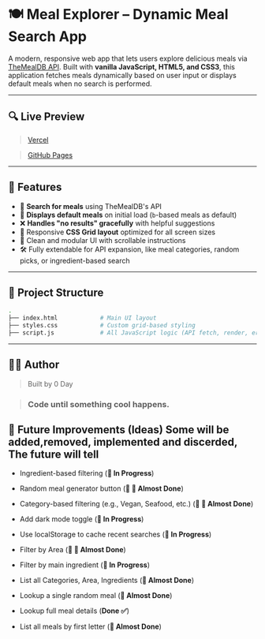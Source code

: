 # 🍽️ Meal Explorer – Dynamic Meal Search App

A modern, responsive web app that lets users explore delicious meals via [TheMealDB API](https://www.themealdb.com/api.php). Built with **vanilla JavaScript, HTML5, and CSS3**, this application fetches meals dynamically based on user input or displays default meals when no search is performed.

---

## 🔍 Live Preview

> [Vercel](https://www.recipe-app-gamma-pied.vercel.app)

> [GitHub Pages](https://www.recipe-app.github.com/0daysleft)

---

## 🚀 Features

- 🔎 **Search for meals** using TheMealDB's API
- 🧠 **Displays default meals** on initial load (`b`-based meals as default)
- ❌ **Handles "no results" gracefully** with helpful suggestions
- 🎯 Responsive **CSS Grid layout** optimized for all screen sizes
- 🧼 Clean and modular UI with scrollable instructions
- 🛠️ Fully extendable for API expansion, like meal categories, random picks, or ingredient-based search

---

## 📁 Project Structure

```bash
.
├── index.html            # Main UI layout
├── styles.css            # Custom grid-based styling
├── script.js             # All JavaScript logic (API fetch, render, error handling)

```
---

## 🧑‍💻 Author

> Built by 0 Day

> ### Code until something cool happens.

## 🧪 Future Improvements (Ideas) Some will be added,removed, implemented and discerded, The future will tell

- Ingredient-based filtering (**🚧 In Progress**)

- Random meal generator button (**🚧 🚧 Almost Done**)

- Category-based filtering (e.g., Vegan, Seafood, etc.) (**🚧 🚧 Almost Done**)

- Add dark mode toggle (**🚧 In Progress**)

- Use localStorage to cache recent searches (**🚧 In Progress**)
  
- Filter by Area (**🚧 🚧 Almost Done**)
  
- Filter by main ingredient (**🚧 In Progress**)
  
- List all Categories, Area, Ingredients (**🚧 Almost Done**) 
  
- Lookup a single random meal (**🚧 Almost Done**)
  
- Lookup full meal details (**Done ✅**)
  
- List all meals by first letter (**🚧 Almost Done**)

